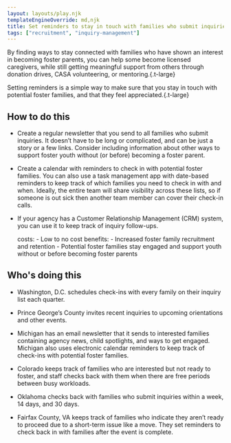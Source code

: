 ```yaml
---
layout: layouts/play.njk
templateEngineOverride: md,njk
title: Set reminders to stay in touch with families who submit inquiries
tags: ["recruitment", "inquiry-management"]
---
```


By finding ways to stay connected with families who have shown an interest in becoming foster parents, you can help some become licensed caregivers, while still getting meaningful support from others through donation drives, CASA volunteering, or mentoring.{.t-large}

Setting reminders is a simple way to make sure that you stay in touch with potential foster families, and that they feel appreciated.{.t-large}

## How to do this

* Create a regular newsletter that you send to all families who submit inquiries. It doesn’t have to be long or complicated, and can be just a story or a few links. Consider including information about other ways to support foster youth without (or before) becoming a foster parent.

* Create a calendar with reminders to check in with potential foster families. You can also use a task management app with date-based reminders to keep track of which families you need to check in with and when. Ideally, the entire team will share visibility across these lists, so if someone is out sick then another team member can cover their check-in calls.

* If your agency has a Customer Relationship Management (CRM) system, you can use it to keep track of inquiry follow-ups.

    costs:
      - Low to no cost
    benefits:
      - Increased foster family recruitment and retention
      - Potential foster families stay engaged and support youth without or
        before becoming foster parents

## Who's doing this

* Washington, D.C. schedules check-ins with every family on their inquiry list each quarter.

* Prince George’s County invites recent inquiries to upcoming orientations and other events.

* Michigan has an email newsletter that it sends to interested families containing agency news, child spotlights, and ways to get engaged. Michigan also uses electronic calendar reminders to keep track of check-ins with potential foster families.

* Colorado keeps track of families who are interested but not ready to foster, and staff checks back with them when there are free periods between busy workloads.

* Oklahoma checks back with families who submit inquiries within a week, 14 days, and 30 days.

* Fairfax County, VA keeps track of families who indicate they aren’t ready to proceed due to a short-term issue like a move. They set reminders to check back in with families after the event is complete.